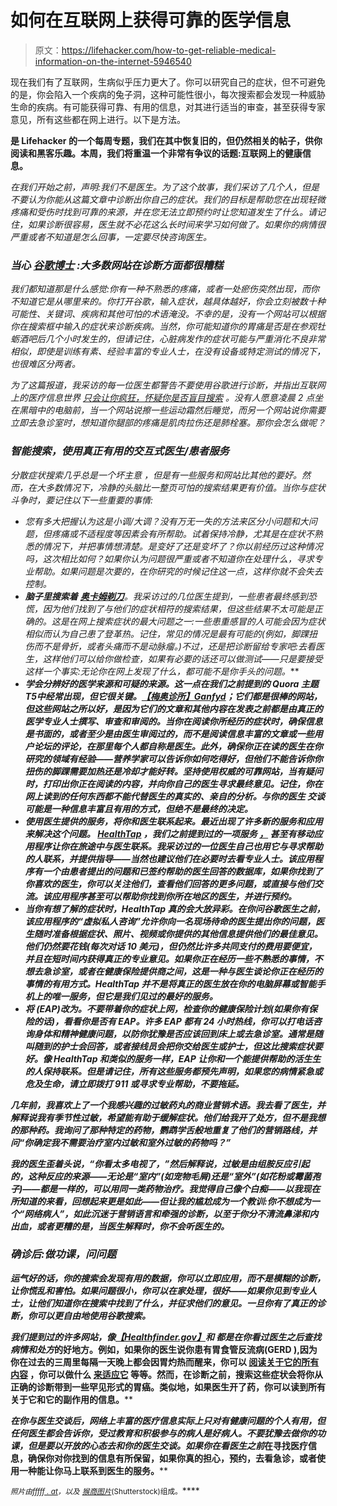 # 如何在互联网上获得可靠的医学信息

> 原文：<https://lifehacker.com/how-to-get-reliable-medical-information-on-the-internet-5946540>

现在我们有了互联网，生病似乎压力更大了。你可以研究自己的症状，但不可避免的是，你会陷入一个疾病的兔子洞，这种可能性很小，每次搜索都会发现一种威胁生命的疾病。有可能获得可靠、有用的信息，对其进行适当的审查，甚至获得专家意见，所有这些都在网上进行。以下是方法。



[](http://lifehacker.com/tag/blast-from-the-past)**是 Lifehacker 的一个每周专题，我们在其中恢复旧的，但仍然相关的帖子，供你阅读和黑客乐趣。本周，我们将重温一个非常有争议的话题:互联网上的健康信息。**

*在我们开始之前，声明:我们不是医生。为了这个故事，我们采访了几个人，但是不要认为你能从这篇文章中诊断出你自己的症状。我们的目标是帮助您在出现轻微疼痛和受伤时找到可靠的来源，并在您无法立即预约时让您知道发生了什么。请记住，如果诊断很容易，医生就不必花这么长时间来学习如何做了。如果你的病情很严重或者不知道是怎么回事，一定要尽快咨询医生。*

### *当心 [谷歌博士](http://fffff.at/dr-google/) :大多数网站在诊断方面都很糟糕*

*我们都知道那是什么感觉:你有一种不熟悉的疼痛，或者一处瘀伤突然出现，而你不知道它是从哪里来的。你打开谷歌，输入症状，越具体越好，你会立刻被数十种可能性、关键词、疾病和其他可怕的术语淹没。不幸的是，没有一个网站可以根据你在搜索框中输入的症状来诊断疾病。当然，你可能知道你的胃痛是否是在参观牡蛎酒吧后几个小时发生的，但请记住，心脏病发作的症状可能与严重消化不良非常相似，即使是训练有素、经验丰富的专业人士，在没有设备或特定测试的情况下，也很难区分两者。*

*为了这篇报道，我采访的每一位医生都警告不要使用谷歌进行诊断，并指出互联网上的医疗信息世界 [只会让你疯狂，怀疑你是否盲目搜索](http://www.quora.com/Medicine-and-Healthcare/How-accurate-is-self-diagnosis-via-the-Internet-as-compared-to-diagnosis-by-a-doctor) 。没有人愿意凌晨 2 点坐在黑暗中的电脑前，当一个网站说擦一些运动霜然后睡觉，而另一个网站说你需要立即去急诊室时，想知道你腿部的疼痛是肌肉拉伤还是肺栓塞。那你会怎么做呢？*

### *智能搜索，使用真正有用的交互式医生/患者服务*

*分散症状搜索几乎总是一个坏主意 ，但是有一些服务和网站比其他的要好。然而，在大多数情况下，冷静的头脑比一整页可怕的搜索结果更有价值。当你与症状斗争时，要记住以下一些重要的事情:*

*   *您有多大把握认为这是小调/大调？没有万无一失的方法来区分小问题和大问题，但疼痛或不适程度等因素会有所帮助。试着保持冷静，尤其是在症状不熟悉的情况下，并把事情想清楚。是变好了还是变坏了？你以前经历过这种情况吗，这次相比如何？如果你认为问题很严重或者不知道你在处理什么，寻求专业帮助。如果问题是次要的，在你研究的时候记住这一点，这样你就不会失去控制。*
*   ***脑子里搜索着** [**奥卡姆剃刀**](http://en.wikipedia.org/wiki/Occam%27s_razor)**。我采访过的几位医生提到，一些患者最终感到恐慌，因为他们找到了与他们的症状相符的搜索结果，但这些结果不太可能是正确的。这是在网上搜索症状的最大问题之一:一些患重感冒的人可能会因为症状相似而认为自己患了登革热。记住，常见的情况是最有可能的(例如，脚踝扭伤而不是骨折，或者头痛而不是动脉瘤。)不过，还是把诊断留给专家吧:去看医生，这样他们可以给你做检查，如果有必要的话还可以做测试——只是要接受这样一个事实:无论你在网上发现了什么，都可能不是你手头的问题。***
*   *****学会分辨好的医学来源和可疑的来源**。这一点在我们之前提到的 Quora 主题 T5中经常出现，但它很关键。[【梅奥诊所】](http://mayoclinic.com/)[Ganfyd](http://www.ganfyd.org/index.php?title=Main_Page)；它们都是很棒的网站，但这些网站之所以好，是因为它们的文章和其他内容在发表之前都是由真正的医学专业人士撰写、审查和审阅的。当你在阅读你所经历的症状时，确保信息是书面的，或者至少是由医生审阅过的，而不是阅读信息丰富的文章或一些用户论坛的评论，在那里每个人都自称是医生。此外，确保你正在读的医生在你研究的领域有经验——营养学家可以告诉你如何吃得好，但他们不能告诉你你扭伤的脚踝需要加热还是冷却才能好转。坚持使用权威的可靠网站，当有疑问时，打印出你正在阅读的内容，并向你自己的医生寻求最终意见。记住，你在网上读到的任何东西都不能代替医生的真实的、亲自的分析。与你的医生 交谈可能是一种信息丰富且有用的方式，但绝不是最终的决定。***
*   ***使用医生提供的服务，将你和医生联系起来。最近出现了许多新的服务和应用来解决这个问题。 [HealthTap](http://www.healthtap.com/) ，我们之前提到过的一项服务 [，](http://lifehacker.com/healthtap-puts-a-doctor-on-your-smartphone-helps-you-f-5922036) 甚至有移动应用程序让你在旅途中与医生联系。我采访过的一位医生自己也用它与寻求帮助的人联系，并提供指导——当然也建议他们在必要时去看专业人士。该应用程序有一个由患者提出的问题和已签约帮助的医生回答的数据库，如果你找到了你喜欢的医生，你可以关注他们，查看他们回答的更多问题，或直接与他们交流。该应用程序甚至可以帮助你找到你所在地区的医生，并进行预约。***
*   ***当你有想了解的症状时，HealthTap 真的会大放异彩。在你问谷歌医生之前，该应用程序的“虚拟私人咨询”允许你向一名现场待命的医生提出你的问题，医生随时准备根据症状、照片、视频或你提供的其他信息提供他们的最佳意见。他们仍然要花钱(每次对话 10 美元)，但仍然比许多共同支付的费用要便宜，并且在短时间内获得真正的专业意见。如果你正在经历一些不熟悉的事情，不想去急诊室，或者在健康保险提供商之间，这是一种与医生谈论你正在经历的事情的有用方式。HealthTap 并不是将真正的医生放在你的电脑屏幕或智能手机上的唯一服务，但它是我们见过的最好的服务。***
*   *****将**  **(EAP)改为**。不要带着你的症状上网，检查你的健康保险计划(如果你有保险的话)，看看你是否有 EAP。许多 EAP 都有 24 小时热线，你可以打电话咨询身体和精神健康问题，以防你犹豫是否应该回到床上或去急诊室。通常是随叫随到的护士会回答，或者接线员会把你交给医生或护士，但这比搜索症状要好。像 HealthTap 和类似的服务一样，EAP 让你和一个能提供帮助的活生生的人保持联系。但是请记住，所有这些服务都预先声明，如果您的病情紧急或危及生命，请立即拨打 911 或寻求专业帮助，不要拖延。***

***几年前，我喜欢上了一个我感兴趣的过敏药丸的商业营销术语。我去看了医生，并解释说我有季节性过敏，希望能有助于缓解症状。他们给我开了处方，但不是我想的那种药。我询问了那种特定的药物，鹦鹉学舌般地重复了他们的营销路线，并问“你确定我不需要治疗室内过敏和室外过敏的药物吗？”***

***我的医生歪着头说，“你看太多电视了，”然后解释说，过敏是由组胺反应引起的，这种反应的来源——无论是“室内”(如宠物毛屑)还是“室外”(如花粉或霉菌孢子)——都是一样的，可以用同一类药物治疗。我觉得自己像个白痴——以我现在所知道的来看，回想起来更是如此——但让我的尴尬成为一个教训:你不想成为一个“网络病人”，如此沉迷于营销语言和牵强的诊断，以至于你分不清流鼻涕和内出血，或者更糟的是，当医生解释时，你不会听医生的。***

### ***确诊后:做功课，问问题***

***运气好的话，你的搜索会发现有用的数据，你可以立即应用，而不是模糊的诊断，让你慌乱和害怕。如果问题很小，你可以在家处理，很好——如果你见到专业人士，让他们知道你在搜索中找到了什么，并征求他们的意见。一旦你有了真正的诊断，你可以更自由地使用谷歌搜索。***

***我们提到过的许多网站，像[【Healthfinder.gov】](http://healthfinder.gov/)和  都是在你看过医生之后查找病情和处方*的好地方。例如，如果你的医生说你患有胃食管反流病(GERD ),因为你在过去的三周里每隔一天晚上都会因胃灼热而醒来，你可以 [阅读关于它的所有内容](http://wiki.medpedia.com/Gastroesophageal_Reflux_Disease_%28GERD%29) ，你可以做什么 [来适应它](http://www.mayoclinic.com/health/gerd/DS00967) 等等。然而，在诊断之前，搜索这些症状会将你从正确的诊断带到一些罕见形式的胃癌。类似地，如果医生开了药，你可以读到所有关于它和它的副作用的信息。****

***在你与医生交谈后，网络上丰富的医疗信息实际上只对有健康问题的个人有用，但任何医生都会告诉你，受过教育和积极参与的病人是好病人。不要犹豫去做你的功课，但是要以开放的心态去和你的医生交谈。如果你在看医生之前*在寻找医疗信息，确保你对你找到的信息有所保留，如果你真的担心，预约，去看急诊，或者使用一种能让你马上联系到医生的服务。****

****<small>照片由</small>*[*<small>fffff . at</small>*](http://fffff.at/dr-google/)*<small>，以及</small>* [*<small>猴商图片</small>*](http://www.shutterstock.com/pic.mhtml?id=98521124&src=id)*<small>(Shutterstock)组成。</small>****